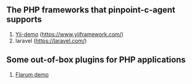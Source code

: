 ﻿## The PHP frameworks that pinpoint-c-agent supports

1. [Yii-demo](./yii-demo) (https://www.yiiframework.com/) 
2. laravel (https://laravel.com/)
   
## Some out-of-box plugins for PHP applications

1. [Flarum demo](./Flarum-demo/Readme.md)

